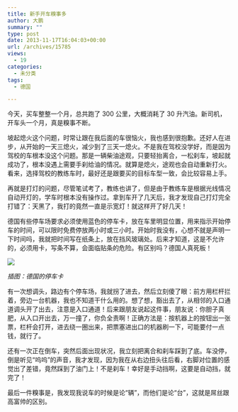 ```yaml
---
title: 新手开车糗事多
author: 大鹏
summary: ""
type: post
date: 2013-11-17T16:04:03+00:00
url: /archives/15785
views:
  - 19
categories:
  - 未分类
tags:
  - 德国

---
```

<!--:zh-->

今天，买车整整一个月，总共跑了 300 公里，大概消耗了 30 升汽油。新司机，开车头一个月，真是糗事不断。

<!--:-->

<!--more-->

<!--:zh-->

坡起熄火这个问题，时常让跟在我后面的车很恼火，我也感到很抱歉。还好人在进步，从开始的一天三熄火，减少到了三天一熄火。不是我在驾校没学好，而是因为驾校的车根本没这个问题。那是一辆柴油途观，只要轻抬离合，一松刹车，坡起就成功了，根本没遇上需要手刹给油的情况。就算是熄火，途观也会自动重新打火。看来，选择驾校的教练车时，最好还是跟要买的目标车型一致，会比较容易上手。

再就是打灯的问题，尽管笔试考了，教练也讲了，但是由于教练车是根据光线情况自动开灯的，学车时根本没有操作过。拿到车开了几天后，我才发现自己打灯完全打错了：天黑了，我打的竟然一直是示宽灯！就这样开了好几天！

德国有些停车场要求必须使用蓝色的停车卡，放在车里明显位置，用来指示开始停车的时间，可以限时免费停放两小时或三小时。开始时我没有，心想不就是声明一下时间吗，我就把时间写在纸条上，放在挡风玻璃处。后来才知道，这是不允许的，必须用卡，写条不算，会面临贴条的危险。有区别吗？德国人真死板！

![][1]

_插图：德国的停车卡_

有一次想调头，路边有个停车场，我就拐了进去，然后立刻傻了眼：前方用栏杆拦着，旁边一台机器，我也不知道干什么用的。想了想，豁出去了，从相邻的入口通道调头开了出去，注意是入口通道！后来跟朋友说起这件事，朋友说：你胆子真肥，从入口开出去，万一撞了，你负全责啊！正确方法是：按机器上的按钮出一张票，栏杆会打开，进去绕一圈出来，把票塞进出口的机器刷一下，可能要付一点钱，就行了。

还有一次正在倒车，突然后面出现状况，我立刻把离合和刹车踩到了底。车没停，倒是听见“呜呜”的声音，我才发现，因为我在从右边扭头往后看，右脚对位置的感觉出了差错，竟然踩到了油门上！不是刹车！幸好是手动挡啊，这要是自动挡，就完了！

最后一件糗事是，我发现我说车的时候是论“辆”，而他们是论“台”，这就是屌丝跟高富帅的区别。

<!--:-->

 [1]: http://upload.wikimedia.org/wikipedia/commons/thumb/f/fb/Zeichen_291.svg/220px-Zeichen_291.svg.png
